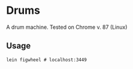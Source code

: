 # Drums

A drum machine. Tested on Chrome v. 87 (Linux)

## Usage

```
lein figwheel # localhost:3449
```
